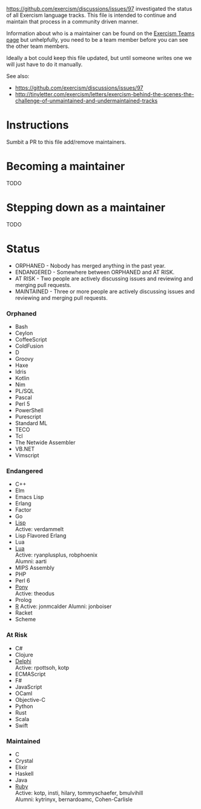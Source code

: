 https://github.com/exercism/discussions/issues/97 investigated the status of all Exercism language tracks. This file is intended to continue and maintain that process in a community driven manner.

Information about who is a maintainer can be found on the [Exercism Teams
page](https://github.com/orgs/exercism/teams) but unhelpfully, you need to be a
team member before you can see the other team members.

Ideally a bot could keep this file updated, but until someone writes one we
will just have to do it manually.


See also: 

* https://github.com/exercism/discussions/issues/97
* http://tinyletter.com/exercism/letters/exercism-behind-the-scenes-the-challenge-of-unmaintained-and-undermaintained-tracks


# Instructions

Sumbit a PR to this file add/remove maintainers.

# Becoming a maintainer

TODO

# Stepping down as a maintainer

TODO

# Status

 * ORPHANED - Nobody has merged anything in the past year.
 * ENDANGERED - Somewhere between ORPHANED and AT RISK.
 * AT RISK - Two people are actively discussing issues and reviewing and merging pull requests.
 * MAINTAINED - Three or more people are actively discussing issues and reviewing and merging pull requests.

### Orphaned

* Bash
* Ceylon
* CoffeeScript
* ColdFusion
* D
* Groovy
* Haxe
* Idris
* Kotlin
* Nim
* PL/SQL
* Pascal
* Perl 5
* PowerShell
* Purescript
* Standard ML
* TECO
* Tcl
* The Netwide Assembler
* VB.NET
* Vimscript

### Endangered

* C++
* Elm
* Emacs Lisp
* Erlang
* Factor
* Go
* [Lisp](https://github/exercism/xlisp)  
  Active: verdammelt  
* Lisp Flavored Erlang
* Lua
* [Lua](https://github.com/exercism/xlua)  
   Active: ryanplusplus, robphoenix  
   Alumni: aarti
* MIPS Assembly
* PHP
* Perl 6
* [Pony](https://github.com/exercism/xpony)  
   Active: theodus 
* Prolog
* [R](https://github.com/exercism/xr)
   Active: jonmcalder
   Alumni: jonboiser
* Racket
* Scheme

### At Risk

* C#
* Clojure
* [Delphi](https://github.com/exercism/xdelphi)  
   Active: rpottsoh, kotp
* ECMAScript
* F#
* JavaScript
* OCaml
* Objective-C
* Python
* Rust
* Scala
* Swift

### Maintained

* C
* Crystal
* Elixir
* Haskell
* Java
* [Ruby](https://github.com/exercism/xruby)  
   Active: kotp, insti, hilary, tommyschaefer, bmulvihill  
   Alumni: kytrinyx, bernardoamc, Cohen-Carlisle  


